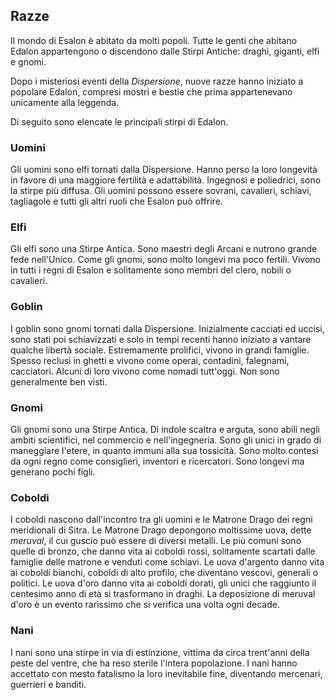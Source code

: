 ## Razze

Il mondo di Esalon è abitato da molti popoli. Tutte le genti che abitano Edalon appartengono o discendono dalle Stirpi Antiche: draghi, giganti, elfi e gnomi.

Dopo i misteriosi eventi della _Dispersione_, nuove razze hanno iniziato a popolare Edalon, compresi mostri e bestie che prima appartenevano unicamente alla leggenda.

Di seguito sono elencate le principali stirpi di Edalon.

### Uomini

Gli uomini sono elfi tornati dalla Dispersione. Hanno perso la loro longevità in favore di una maggiore fertilità e adattabilità. Ingegnosi e poliedrici, sono la stirpe più diffusa. Gli uomini possono essere sovrani, cavalieri, schiavi, tagliagole e tutti gli altri ruoli che Esalon può offrire.

### Elfi

Gli elfi sono una Stirpe Antica. Sono maestri degli Arcani e nutrono grande fede nell'Unico. Come gli gnomi, sono molto longevi ma poco fertili. Vivono in tutti i regni di Esalon e solitamente sono membri del clero, nobili o cavalieri.

### Goblin

I goblin sono gnomi tornati dalla Dispersione. Inizialmente cacciati ed uccisi, sono stati poi schiavizzati e solo in tempi recenti hanno iniziato a vantare qualche libertà sociale. Estremamente prolifici, vivono in grandi famiglie. Spesso reclusi in ghetti e vivono come operai, contadini, falegnami, cacciatori. Alcuni di loro vivono come nomadi tutt'oggi. Non sono generalmente ben visti.

### Gnomi

Gli gnomi sono una Stirpe Antica. Di indole scaltra e arguta, sono abili negli ambiti scientifici, nel commercio e nell'ingegneria. Sono gli unici in grado di maneggiare l'etere, in quanto immuni alla sua tossicità. Sono molto contesi da ogni regno come consiglieri, inventori e ricercatori. Sono longevi ma generano pochi figli.

### Coboldi

I coboldi nascono dall'incontro tra gli uomini e le Matrone Drago dei regni meridionali di Sitra. Le Matrone Drago depongono moltissime uova, dette *meruval*, il cui guscio può essere di diversi metalli. Le più comuni sono quelle di bronzo, che danno vita ai coboldi rossi, solitamente scartati dalle famiglie delle matrone e venduti come schiavi. Le uova d'argento danno vita ai coboldi bianchi, coboldi di alto profilo, che diventano vescovi, generali o politici. Le uova d'oro danno vita ai coboldi dorati, gli unici che raggiunto il centesimo anno di età si trasformano in draghi. La deposizione di meruval d'oro è un evento rarissimo che si verifica una volta ogni decade.

### Nani

I nani sono una stirpe in via di estinzione, vittima da circa trent'anni della peste del ventre, che ha reso sterile l'intera popolazione. I nani hanno accettato con mesto fatalismo la loro inevitabile fine, diventando mercenari, guerrieri e banditi. 